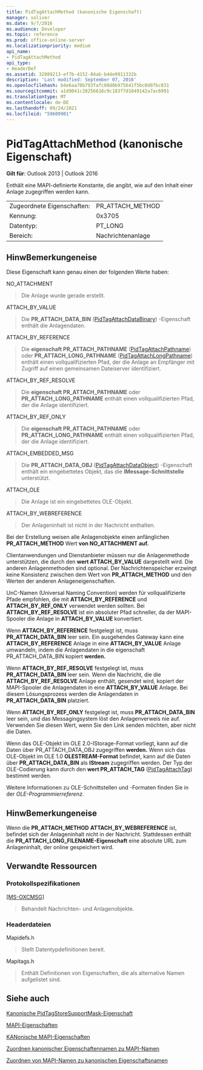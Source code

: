 ```yaml
---
title: PidTagAttachMethod (kanonische Eigenschaft)
manager: soliver
ms.date: 9/7/2016
ms.audience: Developer
ms.topic: reference
ms.prod: office-online-server
ms.localizationpriority: medium
api_name:
- PidTagAttachMethod
api_type:
- HeaderDef
ms.assetid: 32089213-ef7b-4152-84ab-b44e9911332b
description: 'Last modified: September 07, 2016'
ms.openlocfilehash: b4e6aa70b793fafc08d0b975641f5bc0d07bc831
ms.sourcegitcommit: a1d9041c20256616c9c183f7d1049142a7ac6991
ms.translationtype: MT
ms.contentlocale: de-DE
ms.lasthandoff: 09/24/2021
ms.locfileid: "59609901"
---
```

# <a name="pidtagattachmethod-canonical-property"></a>PidTagAttachMethod (kanonische Eigenschaft)

 
  
**Gilt für**: Outlook 2013 | Outlook 2016 
  
Enthält eine MAPI-definierte Konstante, die angibt, wie auf den Inhalt einer Anlage zugegriffen werden kann. 
  
|||
|:-----|:-----|
|Zugeordnete Eigenschaften:  <br/> |PR_ATTACH_METHOD  <br/> |
|Kennung:  <br/> |0x3705  <br/> |
|Datentyp:  <br/> |PT_LONG  <br/> |
|Bereich:  <br/> |Nachrichtenanlage  <br/> |
   
## <a name="remarks"></a>HinwBemerkungeneise

Diese Eigenschaft kann genau einen der folgenden Werte haben:
  
NO_ATTACHMENT 
  
> Die Anlage wurde gerade erstellt. 
    
ATTACH_BY_VALUE 
  
> Die **PR_ATTACH_DATA_BIN** ([PidTagAttachDataBinary](pidtagattachdatabinary-canonical-property.md)) -Eigenschaft enthält die Anlagendaten. 
    
ATTACH_BY_REFERENCE 
  
> Die **eigenschaft PR_ATTACH_PATHNAME** ([PidTagAttachPathname](pidtagattachpathname-canonical-property.md)) oder **PR_ATTACH_LONG_PATHNAME** ([PidTagAttachLongPathname](pidtagattachlongpathname-canonical-property.md)) enthält einen vollqualifizierten Pfad, der die Anlage an Empfänger mit Zugriff auf einen gemeinsamen Dateiserver identifiziert. 
    
ATTACH_BY_REF_RESOLVE 
  
> Die **eigenschaft PR_ATTACH_PATHNAME** oder **PR_ATTACH_LONG_PATHNAME** enthält einen vollqualifizierten Pfad, der die Anlage identifiziert. 
    
ATTACH_BY_REF_ONLY 
  
> Die **eigenschaft PR_ATTACH_PATHNAME** oder **PR_ATTACH_LONG_PATHNAME** enthält einen vollqualifizierten Pfad, der die Anlage identifiziert. 
    
ATTACH_EMBEDDED_MSG 
  
> Die **PR_ATTACH_DATA_OBJ** ([PidTagAttachDataObject](pidtagattachdataobject-canonical-property.md)) -Eigenschaft enthält ein eingebettetes Objekt, das die **IMessage-Schnittstelle** unterstützt. 
    
ATTACH_OLE 
  
> Die Anlage ist ein eingebettetes OLE-Objekt.
    
ATTACH_BY_WEBREFERENCE 
  
> Der Anlageninhalt ist nicht in der Nachricht enthalten. 
    
Bei der Erstellung weisen alle Anlagenobjekte einen anfänglichen **PR_ATTACH_METHOD** Wert **von NO_ATTACHMENT auf.** 
  
Clientanwendungen und Dienstanbieter müssen nur die Anlagenmethode unterstützen, die durch den **wert ATTACH_BY_VALUE** dargestellt wird. Die anderen Anlagenmethoden sind optional. Der Nachrichtenspeicher erzwingt keine Konsistenz zwischen dem Wert von **PR_ATTACH_METHOD** und den Werten der anderen Anlageneigenschaften. 
  
UnC-Namen (Universal Naming Convention) werden für vollqualifizierte Pfade empfohlen, die mit **ATTACH_BY_REFERENCE** und **ATTACH_BY_REF_ONLY** verwendet werden sollten. Bei **ATTACH_BY_REF_RESOLVE** ist ein absoluter Pfad schneller, da der MAPI-Spooler die Anlage in **ATTACH_BY_VALUE** konvertiert. 
  
Wenn **ATTACH_BY_REFERENCE** festgelegt ist, muss **PR_ATTACH_DATA_BIN** leer sein. Ein ausgehendes Gateway kann eine **ATTACH_BY_REFERENCE** Anlage in eine **ATTACH_BY_VALUE** Anlage umwandeln, indem die Anlagendaten in die eigenschaft PR_ATTACH_DATA_BIN kopiert **werden.** 
  
Wenn **ATTACH_BY_REF_RESOLVE** festgelegt ist, muss **PR_ATTACH_DATA_BIN** leer sein. Wenn die Nachricht, die die **ATTACH_BY_REF_RESOLVE** Anlage enthält, gesendet wird, kopiert der MAPI-Spooler die Anlagendaten in eine **ATTACH_BY_VALUE** Anlage. Bei diesem Lösungsprozess werden die Anlagendaten in **PR_ATTACH_DATA_BIN** platziert. 
  
Wenn **ATTACH_BY_REF_ONLY** festgelegt ist, muss **PR_ATTACH_DATA_BIN** leer sein, und das Messagingsystem löst den Anlagenverweis nie auf. Verwenden Sie diesen Wert, wenn Sie den Link senden möchten, aber nicht die Daten. 
  
Wenn das OLE-Objekt im OLE 2.0-IStorage-Format vorliegt, kann auf die Daten über PR_ATTACH_DATA_OBJ zugegriffen **werden.**  Wenn sich das OLE-Objekt im OLE 1.0 **OLESTREAM-Format** befindet, kann auf die Daten über **PR_ATTACH_DATA_BIN** als **IStream** zugegriffen werden. Der Typ der OLE-Codierung kann durch den **wert PR_ATTACH_TAG** ([PidTagAttachTag](pidtagattachtag-canonical-property.md)) bestimmt werden. 
  
Weitere Informationen zu OLE-Schnittstellen und -Formaten finden Sie in der *OLE-Programmierreferenz.* 
  
## <a name="remarks"></a>HinwBemerkungeneise

Wenn die **PR_ATTACH_METHOD** **ATTACH_BY_WEBREFERENCE** ist, befindet sich der Anlageninhalt nicht in der Nachricht. Stattdessen enthält die **PR_ATTACH_LONG_FILENAME-Eigenschaft** eine absolute URL zum Anlageninhalt, der online gespeichert wird. 
  
## <a name="related-resources"></a>Verwandte Ressourcen

### <a name="protocol-specifications"></a>Protokollspezifikationen

[[MS-OXCMSG]](https://msdn.microsoft.com/library/7fd7ec40-deec-4c06-9493-1bc06b349682%28Office.15%29.aspx)
  
> Behandelt Nachrichten- und Anlagenobjekte.
    
### <a name="header-files"></a>Headerdateien

Mapidefs.h
  
> Stellt Datentypdefinitionen bereit.
    
Mapitags.h
  
> Enthält Definitionen von Eigenschaften, die als alternative Namen aufgelistet sind.
    
## <a name="see-also"></a>Siehe auch



[Kanonische PidTagStoreSupportMask-Eigenschaft](pidtagstoresupportmask-canonical-property.md)


[MAPI-Eigenschaften](mapi-properties.md)
  
[KANonische MAPI-Eigenschaften](mapi-canonical-properties.md)
  
[Zuordnen kanonischer Eigenschaftennamen zu MAPI-Namen](mapping-canonical-property-names-to-mapi-names.md)
  
[Zuordnen von MAPI-Namen zu kanonischen Eigenschaftsnamen](mapping-mapi-names-to-canonical-property-names.md)

